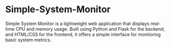 # Simple-System-Monitor
Simple System Monitor is a lightweight web application that displays real-time CPU and memory usage. Built using Python and Flask for the backend, and HTML/CSS for the frontend, it offers a simple interface for monitoring basic system metrics.
